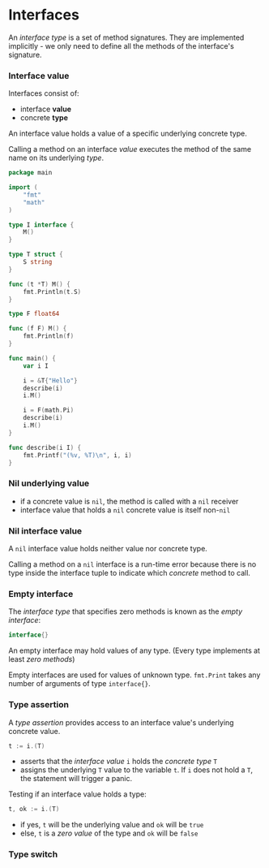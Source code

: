 # Interfaces

An *interface type* is a set of method signatures. They are implemented implicitly - we only need to define all the methods of the interface's signature.

### Interface value

Interfaces consist of:

* interface **value**
* concrete **type**

An interface value holds a value of a specific underlying concrete type.

Calling a method on an interface *value* executes the method of the same name on its underlying *type*.

```go
package main

import (
	"fmt"
	"math"
)

type I interface {
	M()
}

type T struct {
	S string
}

func (t *T) M() {
	fmt.Println(t.S)
}

type F float64

func (f F) M() {
	fmt.Println(f)
}

func main() {
	var i I

	i = &T{"Hello"}
	describe(i)
	i.M()

	i = F(math.Pi)
	describe(i)
	i.M()
}

func describe(i I) {
	fmt.Printf("(%v, %T)\n", i, i)
}
```

### Nil underlying value

* if a concrete value is `nil`, the method is called with a `nil` receiver
* interface value that holds a `nil` concrete value is itself non-`nil`

### Nil interface value

A `nil` interface value holds neither value nor concrete type.

Calling a method on a `nil` interface is a run-time error because there is no type inside the interface tuple to indicate which *concrete* method to call.

### Empty interface

The *interface type* that specifies zero methods is known as the *empty interface*:

```go
interface{}
```

An empty interface may hold values of any type. (Every type implements at least *zero methods*)

Empty interfaces are used for values of unknown type. `fmt.Print` takes any number of arguments of type `interface{}`.

### Type assertion

A *type assertion* provides access to an interface value's underlying concrete value.

```go
t := i.(T)
```

* asserts that the *interface value* `i` holds the *concrete type* `T`
* assigns the underlying `T` value to the variable `t`. If `i` does not hold a `T`, the statement will trigger a panic.

Testing if an interface value holds a type:

```go
t, ok := i.(T)
```

* if yes, `t` will be the underlying value and `ok` will be `true`
* else, `t` is a *zero value* of the type and `ok` will be `false`

### Type switch
